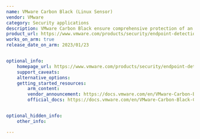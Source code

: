 ```yaml
---
name: VMware Carbon Black (Linux Sensor)
vendor: VMware
category: Security applications
description: VMware Carbon Black ensure comprehensive protection of an organization's data and customer information against malware, non-malware and living-off-the-land attacks.
product_url: https://www.vmware.com/products/security/endpoint-detection-and-response
works_on_arm: true
release_date_on_arm: 2023/01/23


optional_info:
    homepage_url: https://www.vmware.com/products/security/endpoint-detection-and-response
    support_caveats:
    alternative_options:
    getting_started_resources:
        arm_content: 
        vendor_announcement: https://docs.vmware.com/en/VMware-Carbon-Black-Cloud/2.14.0/rn/vmware-carbon-black-cloud-linux-sensor-2140-release-notes/index.html
        official_docs: https://docs.vmware.com/en/VMware-Carbon-Black-Cloud/services/cbc-sensor-installation-guide/GUID-76272E42-E534-47AD-8654-B2F3B5682806.html


optional_hidden_info:
    other_info: 

---
```


